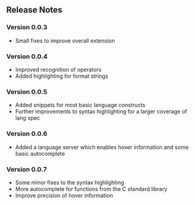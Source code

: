 ## Release Notes

### Version 0.0.3

- Small fixes to improve overall extension 

### Version 0.0.4

- Improved recognition of operators 
- Added highlighting for format strings

### Version 0.0.5

- Added snippets for most basic language constructs
- Further improvements to syntax highlighting for a larger coverage of lang spec

### Version 0.0.6

- Added a language server which enables hover information and some basic autocomplete

### Version 0.0.7

- Some minor fixes to the syntax highlighting 
- More autocomplete for functions from the C standard library 
- Improve precision of hover information